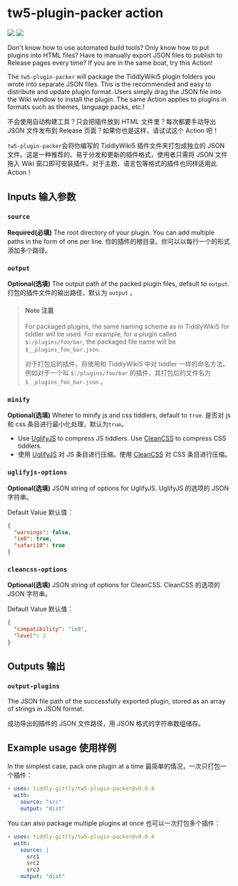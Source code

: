 # tw5-plugin-packer action

[![](https://img.shields.io/badge/Version-v0.0.3-green)](https://github.com/tiddly-gittly/tw5-plugin-packer/releases/tag/v0.0.3) [![](https://img.shields.io/badge/Join-TW5CPL-yellow)](https://github.com/tiddly-gittly/TiddlyWiki-CPL)

Don't know how to use automated build tools? Only know how to put plugins into HTML files? Have to manually export JSON files to publish to Release pages every time? If you are in the same boat, try this Action!

The `tw5-plugin-packer` will package the TiddlyWiki5 plugin folders you wrote into separate JSON files. This is the recommended and easy to distribute and update plugin format. Users simply drag the JSON file into the Wiki window to install the plugin. The same Action applies to plugins in formats such as themes, language packs, etc.!

不会使用自动构建工具？只会把插件放到 HTML 文件里？每次都要手动导出 JSON 文件发布到 Release 页面？如果你也是这样，请试试这个 Action 吧！

`tw5-plugin-packer`会将你编写的 TiddlyWiki5 插件文件夹打包成独立的 JSON 文件。这是一种推荐的、易于分发和更新的插件格式，使用者只需将 JSON 文件拖入 Wiki 窗口即可安装插件。对于主题、语言包等格式的插件也同样适用此 Action！

## Inputs 输入参数

### `source`

**Required(必填)** The root directory of your plugin. You can add multiple paths in the form of one per line. 你的插件的根目录。你可以以每行一个的形式添加多个路径。

### `output`

**Optional(选填)** The output path of the packed plugin files, default to `output`. 打包的插件文件的输出路径，默认为 `output` 。

> #### Note 注意
>
> For packaged plugins, the same naming scheme as in TiddlyWiki5 for tiddler will be used. For example, for a plugin called `$:/plugins/foo/bar`, the packaged file name will be `$__plugins_foo_bar.json`.
>
> 对于打包后的插件，将使用和 TiddlyWiki5 中对 tiddler 一样的命名方法。例如对于一个叫 `$:/plugins/foo/bar` 的插件，其打包后的文件名为 `$__plugins_foo_bar.json` 。

### `minify`

**Optional(选填)** Wheter to minify js and css tiddlers, default to `true`. 是否对 js 和 css 条目进行最小化处理，默认为`true`。

- Use [UglifyJS](https://github.com/mishoo/UglifyJS/tree/harmony#minify-options) to compress JS tiddlers. Use [CleanCSS](https://github.com/clean-css/clean-css#use) to compress CSS tiddlers.
- 使用 [UglifyJS](https://github.com/mishoo/UglifyJS/tree/harmony#minify-options) 对 JS 条目进行压缩。使用 [CleanCSS](https://github.com/clean-css/clean-css#use) 对 CSS 条目进行压缩。

### `uglifyjs-options`

**Optional(选填)** JSON string of options for UglifyJS. UglifyJS 的选项的 JSON 字符串。

Default Value 默认值：

```json
{
  "warnings": false,
  "ie8": true,
  "safari10": true
}
```

### `cleancss-options`

**Optional(选填)** JSON string of options for CleanCSS. CleanCSS 的选项的 JSON 字符串。

Default Value 默认值：

```json
{
  "compatibility": "ie8",
  "level": 2
}
```

## Outputs 输出

### `output-plugins`

The JSON file path of the successfully exported plugin, stored as an array of strings in JSON format.

成功导出的插件的 JSON 文件路径，用 JSON 格式的字符串数组储存。

## Example usage 使用样例

In the simplest case, pack one plugin at a time 最简单的情况，一次只打包一个插件：

```yaml
- uses: tiddly-gittly/tw5-plugin-packer@v0.0.4
  with:
    source: "src"
    output: "dist"
```

You can also package multiple plugins at once 也可以一次打包多个插件：

```yaml
- uses: tiddly-gittly/tw5-plugin-packer@v0.0.4
  with:
    source: |
      src1
      src2
      src3
    output: "dist"
```
